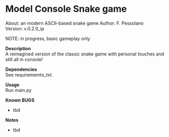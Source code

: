 # Model Console Snake game 
About:      an modern ASCII-based snake game 
Author:     F. Pessolano  
Version:    v.0.2.0_ip

NOTE:       in progress, basic gameplay only  


**Description**  
A reimagined version of the classic snake game with personal touches and still all in console! 

**Dependencies**  
See requirememts_txt. 

**Usage**  
Run main.py 

**Known BUGS**  
 - tbd

**Notes**  
 - tbd

